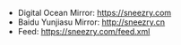 * Digital Ocean Mirror: https://sneezry.com
* Baidu Yunjiasu Mirror: http://sneezry.cn
* Feed: https://sneezry.com/feed.xml
